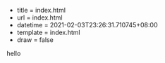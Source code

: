  - title = index.html
 - url = index.html
 - datetime = 2021-02-03T23:26:31.710745+08:00
 - template = index.html
 - draw = false

hello